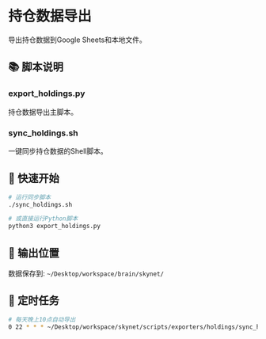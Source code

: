 # 持仓数据导出

导出持仓数据到Google Sheets和本地文件。

## 📚 脚本说明

### export_holdings.py
持仓数据导出主脚本。

### sync_holdings.sh
一键同步持仓数据的Shell脚本。

## 🚀 快速开始

```bash
# 运行同步脚本
./sync_holdings.sh

# 或直接运行Python脚本
python3 export_holdings.py
```

## 📂 输出位置

数据保存到: `~/Desktop/workspace/brain/skynet/`

## 🔄 定时任务

```bash
# 每天晚上10点自动导出
0 22 * * * ~/Desktop/workspace/skynet/scripts/exporters/holdings/sync_holdings.sh
```

